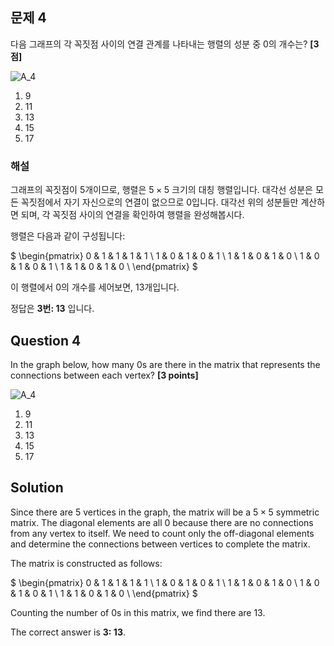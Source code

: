 ## 문제 4  
다음 그래프의 각 꼭짓점 사이의 연결 관계를 나타내는 행렬의 성분 중 0의 개수는? **[3점]**

![A_4](../Images/A_4.png)

1. 9  
2. 11  
3. 13  
4. 15  
5. 17  

### 해설  
그래프의 꼭짓점이 5개이므로, 행렬은 $5 \times 5$ 크기의 대칭 행렬입니다. 대각선 성분은 모든 꼭짓점에서 자기 자신으로의 연결이 없으므로 0입니다. 대각선 위의 성분들만 계산하면 되며, 각 꼭짓점 사이의 연결을 확인하여 행렬을 완성해봅시다.

행렬은 다음과 같이 구성됩니다:

$
\begin{pmatrix}
0 & 1 & 1 & 1 & 1 \\
1 & 0 & 1 & 0 & 1 \\
1 & 1 & 0 & 1 & 0 \\
1 & 0 & 1 & 0 & 1 \\
1 & 1 & 0 & 1 & 0 \\
\end{pmatrix}
$

이 행렬에서 0의 개수를 세어보면, 13개입니다.

정답은 **3번: 13** 입니다.

## Question 4  
In the graph below, how many 0s are there in the matrix that represents the connections between each vertex? **[3 points]**

![A_4](../Images/A_4.png)

1. 9  
2. 11  
3. 13  
4. 15  
5. 17  

## Solution  
Since there are 5 vertices in the graph, the matrix will be a $5 \times 5$ symmetric matrix. The diagonal elements are all 0 because there are no connections from any vertex to itself. We need to count only the off-diagonal elements and determine the connections between vertices to complete the matrix.

The matrix is constructed as follows:

$
\begin{pmatrix}
0 & 1 & 1 & 1 & 1 \\
1 & 0 & 1 & 0 & 1 \\
1 & 1 & 0 & 1 & 0 \\
1 & 0 & 1 & 0 & 1 \\
1 & 1 & 0 & 1 & 0 \\
\end{pmatrix}
$

Counting the number of 0s in this matrix, we find there are 13.

The correct answer is **3: 13**.
